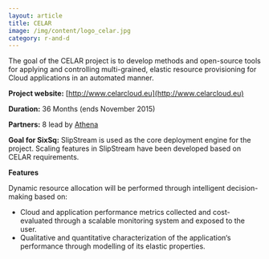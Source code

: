 ```yaml
---
layout: article
title: CELAR
image: /img/content/logo_celar.jpg
category: r-and-d
---
```


The goal of the CELAR project is to develop methods and open-source tools for applying and controlling multi-grained, elastic resource provisioning for Cloud applications in an automated manner.

**Project website:** [http://www.celarcloud.eu](http://www.celarcloud.eu)

**Duration:** 36 Months (ends November 2015)

**Partners:** 8 lead by [Athena](http://www.athena-innovation.gr)

**Goal for SixSq:** SlipStream is used as the core deployment engine for the project.  Scaling features in SlipStream have been developed based on CELAR requirements.

**Features** 

Dynamic resource allocation will be performed through intelligent decision-making based on:

* Cloud and application performance metrics collected and cost-evaluated through a scalable monitoring system and exposed to the user.
* Qualitative and quantitative characterization of the application‘s performance through modelling of its elastic properties.
